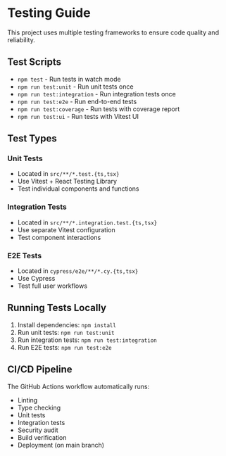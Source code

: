 # Testing Guide

This project uses multiple testing frameworks to ensure code quality and reliability.

## Test Scripts

- `npm test` - Run tests in watch mode
- `npm run test:unit` - Run unit tests once
- `npm run test:integration` - Run integration tests once
- `npm run test:e2e` - Run end-to-end tests
- `npm run test:coverage` - Run tests with coverage report
- `npm run test:ui` - Run tests with Vitest UI

## Test Types

### Unit Tests
- Located in `src/**/*.test.{ts,tsx}`
- Use Vitest + React Testing Library
- Test individual components and functions

### Integration Tests
- Located in `src/**/*.integration.test.{ts,tsx}`
- Use separate Vitest configuration
- Test component interactions

### E2E Tests
- Located in `cypress/e2e/**/*.cy.{ts,tsx}`
- Use Cypress
- Test full user workflows

## Running Tests Locally

1. Install dependencies: `npm install`
2. Run unit tests: `npm run test:unit`
3. Run integration tests: `npm run test:integration`
4. Run E2E tests: `npm run test:e2e`

## CI/CD Pipeline

The GitHub Actions workflow automatically runs:
- Linting
- Type checking
- Unit tests
- Integration tests
- Security audit
- Build verification
- Deployment (on main branch) 